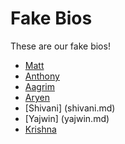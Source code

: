 # Fake Bios

These are our fake bios!

* [Matt](matt.md)
* [Anthony](anthony.md)
* [Aagrim](aagrim.md)
* [Aryen](aryen.md)
* [Shivani] (shivani.md)
* [Yajwin] (yajwin.md)
* [Krishna](krishna.md)